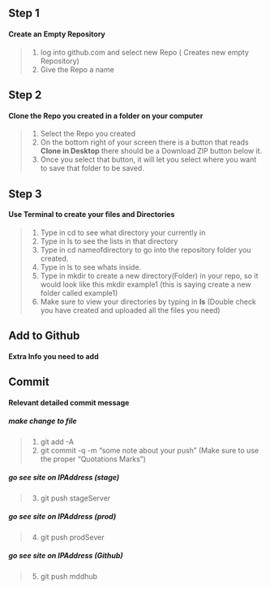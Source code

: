 ## Step 1
#### Create an Empty Repository

>1. log into github.com and select new Repo ( Creates new empty Repository)
>2. Give the Repo a name

## Step 2
#### Clone the Repo you created in a folder on your computer
>1. Select the Repo you created
>2. On the bottom right of your screen there is a button that reads **Clone in Desktop**
there should be a Download ZIP button below it.
>3. Once you select that button, it will let you select where you want to save that folder to be saved.

## Step 3
#### Use Terminal to create your files and Directories
>1. Type in cd to see what directory your currently in
>2. Type in ls to see the lists in that directory
>3. Type in cd nameofdirectory to go into the repository folder you created.
>4. Type in ls to see whats inside.
>5. Type in mkdir to create a new directory(Folder) in your repo, so it would look like this mkdir example1 (this is saying create a new folder called example1)
>6. Make sure to view your directories by typing in **ls** (Double check you have created and uploaded all the files you need)

## Add to Github
#### Extra Info you need to add

## Commit
#### Relevant detailed commit message
##### make change to file
> 1. git add -A
> 2. git commit -q -m “some note about your push” (Make sure to use the proper “Quotations Marks”)
##### go see site on IPAddress (stage) 
> 3. git push stageServer
##### go see site on IPAddress (prod)
> 4. git push prodSever
##### go see site on IPAddress (Github)
> 5. git push mddhub
